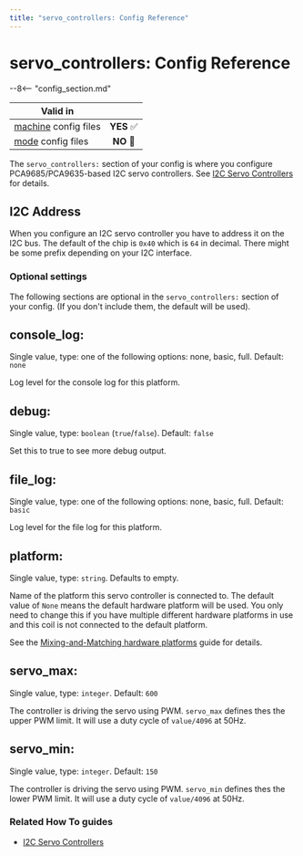 ```yaml
---
title: "servo_controllers: Config Reference"
---
```


# servo_controllers: Config Reference

--8<-- "config_section.md"

| Valid in | |
|-----|:----:|
|[machine](instructions/machine_config.md) config files |**YES** :white_check_mark:|
|[mode](instructions/mode_config.md) config files|**NO** :no_entry_sign:|

The `servo_controllers:` section of your config is where you configure
PCA9685/PCA9635-based I2C servo controllers. See
[I2C Servo Controllers](../hardware/i2c_servo.md) for details.

## I2C Address

When you configure an I2C servo controller you have to address it on the
I2C bus. The default of the chip is `0x40` which is `64` in decimal.
There might be some prefix depending on your I2C interface.

### Optional settings

The following sections are optional in the `servo_controllers:` section
of your config. (If you don't include them, the default will be used).

## console_log:

Single value, type: one of the following options: none, basic, full.
Default: `none`

Log level for the console log for this platform.

## debug:

Single value, type: `boolean` (`true`/`false`). Default: `false`

Set this to true to see more debug output.

## file_log:

Single value, type: one of the following options: none, basic, full.
Default: `basic`

Log level for the file log for this platform.

## platform:

Single value, type: `string`. Defaults to empty.

Name of the platform this servo controller is connected to. The default
value of `None` means the default hardware platform will be used. You
only need to change this if you have multiple different hardware
platforms in use and this coil is not connected to the default platform.

See the [Mixing-and-Matching hardware platforms](../hardware/platform.md) guide for
details.

## servo_max:

Single value, type: `integer`. Default: `600`

The controller is driving the servo using PWM. `servo_max` defines thes
the upper PWM limit. It will use a duty cycle of `value/4096` at 50Hz.

## servo_min:

Single value, type: `integer`. Default: `150`

The controller is driving the servo using PWM. `servo_min` defines thes
the lower PWM limit. It will use a duty cycle of `value/4096` at 50Hz.

### Related How To guides

* [I2C Servo Controllers](../hardware/i2c_servo.md)

